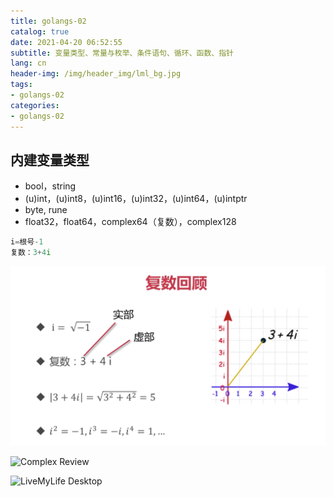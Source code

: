 ```yaml
---
title: golangs-02
catalog: true
date: 2021-04-20 06:52:55
subtitle: 变量类型、常量与枚举、条件语句、循环、函数、指针
lang: cn
header-img: /img/header_img/lml_bg.jpg
tags:
- golangs-02
categories:
- golangs-02
---
```



## 内建变量类型

- bool，string
- (u)int，(u)int8，(u)int16，(u)int32，(u)int64，(u)intptr
- byte, rune
- float32，float64，complex64（复数），complex128

~~~go
i=根号-1
复数：3+4i
~~~

![Complex Review](/source/img/complex-review.png)

![Complex Review](complex-review.png)


![LiveMyLife Desktop](livemylife-desktop.png)